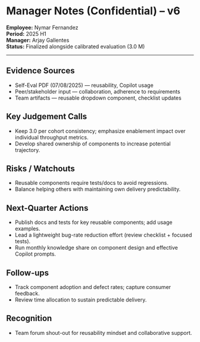 # Manager Notes (Confidential) – v6

**Employee:** Nymar Fernandez  
**Period:** 2025 H1  
**Manager:** Arjay Gallentes  
**Status:** Finalized alongside calibrated evaluation (3.0 M)

---

## Evidence Sources
- Self-Eval PDF (07/08/2025) — reusability, Copilot usage  
- Peer/stakeholder input — collaboration, adherence to requirements  
- Team artifacts — reusable dropdown component, checklist updates

## Key Judgement Calls
- Keep 3.0 per cohort consistency; emphasize enablement impact over individual throughput metrics.  
- Develop shared ownership of components to increase potential trajectory.

## Risks / Watchouts
- Reusable components require tests/docs to avoid regressions.  
- Balance helping others with maintaining own delivery predictability.

## Next-Quarter Actions
- Publish docs and tests for key reusable components; add usage examples.  
- Lead a lightweight bug-rate reduction effort (review checklist + focused tests).  
- Run monthly knowledge share on component design and effective Copilot prompts.

## Follow-ups
- Track component adoption and defect rates; capture consumer feedback.  
- Review time allocation to sustain predictable delivery.

## Recognition
- Team forum shout-out for reusability mindset and collaborative support.


